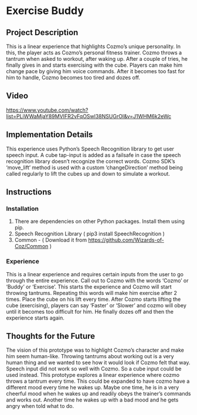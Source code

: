 # Exercise Buddy
## Project Description
This is a linear experience that highlights Cozmo’s unique personality. In this, the player acts as Cozmo’s personal fitness trainer. Cozmo throws a tantrum when asked to workout, after waking up. After a couple of tries, he finally gives in and starts exercising with the cube. Players can make him change pace by giving him voice commands. After it becomes too fast for him to handle, Cozmo becomes too tired and dozes off.

## Video
https://www.youtube.com/watch?list=PLiWWaMjaY89MVIFR2vFqOSwl38NSUGrOI&v=J1WHM6k2eWc

## Implementation Details
This experience uses Python’s Speech Recognition library to get user speech input. A cube tap-input is added as a failsafe in case the speech recognition library doesn’t recognize the correct words. Cozmo SDK’s ‘move_lift’ method is used with a custom ‘changeDirection’ method being called regularly to lift the cubes up and down to simulate a workout.

## Instructions
### Installation
1. There are dependencies on other Python packages. Install them using pip. 
2. Speech Recognition Library ( pip3 install SpeechRecognition )
3. Common - ( Download it from https://github.com/Wizards-of-Coz/Common )

### Experience
This is a linear experience and requires certain inputs from the user to go through the entire experience.
Call out to Cozmo with the words ‘Cozmo’ or ‘Buddy’ or ‘Exercise’. This starts the experience and Cozmo will start throwing tantrums. Repeating this words will make him exercise after 2 times. Place the cube on his lift every time. After Cozmo starts lifting the cube (exercising), players can say ‘Faster’ or ‘Slower’ and cozmo will obey until it becomes too difficult for him. He finally dozes off and then the experience starts again.

## Thoughts for the Future
The vision of this prototype was to highlight Cozmo’s character and make him seem human-like. Throwing tantrums about working out is a very human thing and we wanted to see how it would look if Cozmo felt that way. Speech input did not work so well with Cozmo. So a cube input could be used instead. This prototype explores a linear experience where cozmo throws a tantrum every time. This could be expanded to have cozmo have a different mood every time he wakes up. Maybe one time, he is in a very cheerful mood when he wakes up and readily obeys the trainer’s commands and works out. Another time he wakes up with a bad mood and he gets angry when told what to do.
